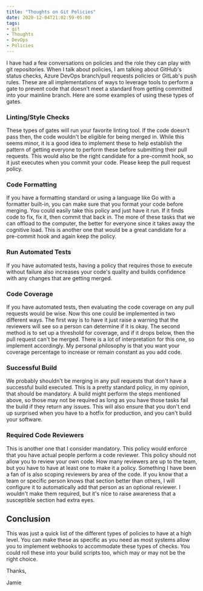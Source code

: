 ```yaml
---
title: "Thoughts on Git Policies"
date: 2020-12-04T21:02:59-05:00
tags:
- git
- Thoughts
- DevOps
- Policies
---
```


I have had a few conversations on policies and the role they can play with git repositories. When I talk about policies, I am talking about GitHub's status checks, Azure DevOps branch/pull requests policies or GitLab's push rules. These are all implementations of ways to leverage tools to perform a gate to prevent code that doesn't meet a standard from getting committed into your mainline branch. Here are some examples of using these types of gates.

### Linting/Style Checks

These types of gates will run your favorite linting tool. If the code doesn't pass then, the code wouldn't be eligible for being merged in. While this seems minor, it is a good idea to implement these to help establish the pattern of getting everyone to perform these before submitting their pull requests. This would also be the right candidate for a pre-commit hook, so it just executes when you commit your code. Please keep the pull request policy.

### Code Formatting

If you have a formatting standard or using a language like Go with a formatter built-in, you can make sure that you format your code before merging. You could easily take this policy and just have it run. If it finds code to fix, fix it, then commit that back in. The more of these tasks that we can offload to the computer, the better for everyone since it takes away the cognitive load. This is another one that would be a great candidate for a pre-commit hook and again keep the policy.

### Run Automated Tests

If you have automated tests, having a policy that requires those to execute without failure also increases your code's quality and builds confidence with any changes that are getting merged.

### Code Coverage

If you have automated tests, then evaluating the code coverage on any pull requests would be wise. Now this one could be implemented in two different ways. The first way is to have it just raise a warning that the reviewers will see so a person can determine if it is okay. The second method is to set up a threshold for coverage, and if it drops below, then the pull request can't be merged. There is a lot of interpretation for this one, so implement accordingly. My personal philosophy is that you want your coverage percentage to increase or remain constant as you add code.

### Successful Build

We probably shouldn't be merging in any pull requests that don't have a successful build executed. This is a pretty standard policy, in my opinion, that should be mandatory. A build might perform the steps mentioned above, so those may not be required as long as you have those tasks fail the build if they return any issues. This will also ensure that you don't end up surprised when you have to a hotfix for production, and you can't build your software.

### Required Code Reviewers

This is another one that I consider mandatory. This policy would enforce that you have actual people perform a code reviewer. This policy should not allow you to review your own code. How many reviewers are up to the team, but you have to have at least one to make it a policy. Something I have been a fan of is also scoping reviewers by area of the code. If you know that a team or specific person knows that section better than others, I will configure it to automatically add that person as an optional reviewer. I wouldn't make them required, but it's nice to raise awareness that a susceptible section had extra eyes.

## Conclusion

This was just a quick list of the different types of policies to have at a high level. You can make these as specific as you need as most systems allow you to implement webhooks to accommodate these types of checks. You could roll these into your build scripts too, which may or may not be the right choice. 

Thanks,

Jamie
